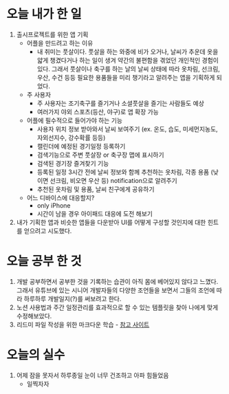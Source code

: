 # 오늘 내가 한 일
1. 출시프로젝트를 위한 앱 기획
    - 어플을 만드려고 하는 이유
      - 내 취미는 풋살이다. 풋살을 하는 와중에 비가 오거나, 날씨가 추운데 옷을 얇게 챙겼다거나 하는 일이 생겨 약간의 불편함을 겪었던 개인적인 경험이 있다. 그래서 풋살이나 축구를 하는 날의 날씨 상태에 따라 옷차림, 선크림, 우산, 수건 등등 필요한 용품들을 미리 챙기라고 알려주는 앱을 기획하게 되었다.
    - 주 사용자
      - 주 사용자는 조기축구를 즐기거나 소셜풋살을 즐기는 사람들도 예상
      - 여러가지 야외 스포츠(등산, 야구)로 앱 확장 가능
    - 어플에 필수적으로 들어가야 하는 기능
      - 사용자 위치 정보 받아와서 날씨 보여주기 (ex. 온도, 습도, 미세먼지농도, 자외선지수, 강수확률 등등)
      - 캘린더에 예정된 경기일정 등록하기
      - 검색기능으로 주변 풋살장 or 축구장 맵에 표시하기
      - 검색된 경기장 즐겨찾기 기능
      - 등록된 일정 3시간 전에 날씨 정보와 함께 추천하는 옷차림, 각종 용품 (낮이면 선크림, 비오면 우산 등) notification으로 알려주기
      - 추천된 옷차림 및 용품, 날씨 친구에게 공유하기
    - 어느 디바이스에 대응할지?
      - only iPhone
      - 시간이 남을 경우 아이패드 대응에 도전 해보기
2. 내가 기획한 앱과 비슷한 앱들을 다운받아 UI를 어떻게 구성할 것인지에 대한 힌트를 얻으려고 시도했다. 
# 오늘 공부 한 것
1. 개발 공부하면서 공부한 것을 기록하는 습관이 아직 몸에 베어있지 않다고 느꼈다. 그래서 유튜브에 있는 시니어 개발자들의 다양한 조언들을 보면서 그들의 조언에 따라 하루하루 개발일지(?)를 써보려고 한다.
2. 노션 사용법과 주간 일정관리를 효과적으로 할 수 있는 템플릿을 찾아 나에게 맞게 수정해보았다. 
3. 리드미 파일 작성을 위한 마크다운 학습 - [참고 사이트](https://markdown-it.github.io/)
# 오늘의 실수 
1. 어제 잠을 못자서 하루종일 눈이 너무 건조하고 아파 힘들었음
    - 일찍자자
